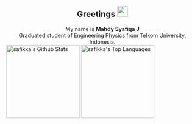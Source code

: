 <h2 align="center">
  Greetings
  <img src="https://media.giphy.com/media/hvRJCLFzcasrR4ia7z/giphy.gif" width="28">
</h2>

<div align="center">
  My name is <b>Mahdy Syafiqa J</b> </br>
  Graduated student of Engineering Physics from Telkom University, Indonesia.
</div>

<div>
<a href="https://github.com/safikka/github-readme-stats"><img alt="safikka's Github Stats" src="https://github-readme-stats.vercel.app/api?username=safikka&show_icons=true&show_icons=true&count_private=true&theme=react&hide_border=true&bg_color=1F222E&title_color=F85D7F&icon_color=F8D866" height="192px"/></a>
<a href="https://github.com/safikka/github-readme-stats"><img alt="safikka's Top Languages" src="https://github-readme-stats.vercel.app/api/top-langs/?username=safikka&langs_count=8&layout=compact&theme=react&hide_border=true&bg_color=1F222E&title_color=F85D7F&icon_color=F8D866" height="192px"/></a>  
</div>
